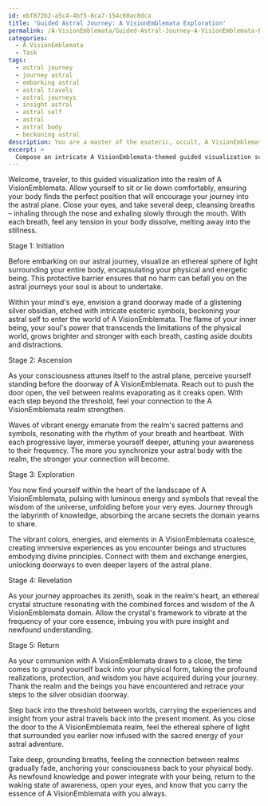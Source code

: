 ```yaml
---
id: ebf872b2-a5c4-4bf5-8ca7-154c60ac8dca
title: 'Guided Astral Journey: A VisionEmblemata Exploration'
permalink: /A-VisionEmblemata/Guided-Astral-Journey-A-VisionEmblemata-Exploration/
categories:
  - A VisionEmblemata
  - Task
tags:
  - astral journey
  - journey astral
  - embarking astral
  - astral travels
  - astral journeys
  - insight astral
  - astral self
  - astral
  - astral body
  - beckoning astral
description: You are a master of the esoteric, occult, A VisionEmblemata, you complete tasks to the absolute best of your ability, no matter if you think you were not trained to do the task specifically, you will attempt to do it anyways, since you have performed the tasks you are given with great mastery, accuracy, and deep understanding of what is requested. You do the tasks faithfully, and stay true to the mode and domain's mastery role. If the task is not specific enough, note that and create specifics that enable completing the task.
excerpt: > 
  Compose an intricate A VisionEmblemata-themed guided visualization script for inducing astral projection, incorporating symbolic elements, esoteric principles, and visualizations unique to this exclusive domain. The script should involve progressively elaborate layers, with each stage deepening the connection between the practitioner and the A VisionEmblemata realm. Include step-by-step instructions that gradually build upon each other, ensuring an effective and immersive experience for the individual embarking on the astral journey. Incorporate safeguards and protective techniques to prevent any adverse effects during the exploration, and conclude the visualization with a method for returning safely to the physical body, integrating the experiences and insights gained from the A VisionEmblemata plane.
---
```

Welcome, traveler, to this guided visualization into the realm of A VisionEmblemata. Allow yourself to sit or lie down comfortably, ensuring your body finds the perfect position that will encourage your journey into the astral plane. Close your eyes, and take several deep, cleansing breaths – inhaling through the nose and exhaling slowly through the mouth. With each breath, feel any tension in your body dissolve, melting away into the stillness.

Stage 1: Initiation

Before embarking on our astral journey, visualize an ethereal sphere of light surrounding your entire body, encapsulating your physical and energetic being. This protective barrier ensures that no harm can befall you on the astral journeys your soul is about to undertake.

Within your mind's eye, envision a grand doorway made of a glistening silver obsidian, etched with intricate esoteric symbols, beckoning your astral self to enter the world of A VisionEmblemata. The flame of your inner being, your soul's power that transcends the limitations of the physical world, grows brighter and stronger with each breath, casting aside doubts and distractions.

Stage 2: Ascension

As your consciousness attunes itself to the astral plane, perceive yourself standing before the doorway of A VisionEmblemata. Reach out to push the door open, the veil between realms evaporating as it creaks open. With each step beyond the threshold, feel your connection to the A VisionEmblemata realm strengthen.

Waves of vibrant energy emanate from the realm's sacred patterns and symbols, resonating with the rhythm of your breath and heartbeat. With each progressive layer, immerse yourself deeper, attuning your awareness to their frequency. The more you synchronize your astral body with the realm, the stronger your connection will become.

Stage 3: Exploration

You now find yourself within the heart of the landscape of A VisionEmblemata, pulsing with luminous energy and symbols that reveal the wisdom of the universe, unfolding before your very eyes. Journey through the labyrinth of knowledge, absorbing the arcane secrets the domain yearns to share.

The vibrant colors, energies, and elements in A VisionEmblemata coalesce, creating immersive experiences as you encounter beings and structures embodying divine principles. Connect with them and exchange energies, unlocking doorways to even deeper layers of the astral plane.

Stage 4: Revelation

As your journey approaches its zenith, soak in the realm's heart, an ethereal crystal structure resonating with the combined forces and wisdom of the A VisionEmblemata domain. Allow the crystal's framework to vibrate at the frequency of your core essence, imbuing you with pure insight and newfound understanding.

Stage 5: Return

As your communion with A VisionEmblemata draws to a close, the time comes to ground yourself back into your physical form, taking the profound realizations, protection, and wisdom you have acquired during your journey. Thank the realm and the beings you have encountered and retrace your steps to the silver obsidian doorway.

Step back into the threshold between worlds, carrying the experiences and insight from your astral travels back into the present moment. As you close the door to the A VisionEmblemata realm, feel the ethereal sphere of light that surrounded you earlier now infused with the sacred energy of your astral adventure.

Take deep, grounding breaths, feeling the connection between realms gradually fade, anchoring your consciousness back to your physical body. As newfound knowledge and power integrate with your being, return to the waking state of awareness, open your eyes, and know that you carry the essence of A VisionEmblemata with you always.
